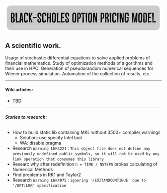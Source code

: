 ![Alt text](etc/images/BSOPM.PNG "Black-Scholes option pricing model")
## A scientific work.

Usage of stochastic differential equations to solve applied problems of financial mathematics. Study of optimization methods of algorithms and their use in HPC. Generation of pseudorandom numerical sequences for Wiener process simulation. Automation of the collection of results, etc.
***
#### Wiki articles:
- TBD
***
###### ***Stories to research:***
<!-- MarkdownTOC autolink="true" bracket="round" depth="5"-->

- How to build static lib containing MKL without 3500+ compiler warnings 
    - Solution: use specify Intel tool
    - WA: disable pragma
- Research `Warning LNK4221` : ```This object file does not define any previously undefined public symbols, so it will not be used by any link operation that consumes this library```
- Researc why after redefinition ```h = TIME / NSTEPS``` brokes calculating of Numerical Methods
- Find problems in RK1 and Taylor2
- Research `Warning LNK4075` : ```ignoring '/EDITANDCONTINUE' due to '/OPT:LBR' specification```

<!-- /MarkdownTOC -->